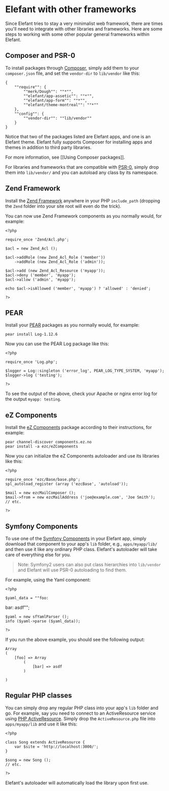 # Elefant with other frameworks

Since Elefant tries to stay a very minimalist web framework, there are times you'll need to integrate with other libraries and frameworks. Here are some steps to working with some other popular general frameworks within Elefant.

## Composer and PSR-0

To install packages through [Composer](http://getcomposer.org/), simply add them to your `composer.json` file, and set the `vendor-dir` to `lib/vendor` like this:

	{
		""require"": {
			""merk/Dough"": ""*"",
			""elefant/app-assetic"": ""*"",
			""elefant/app-form"": ""*"",
			""elefant/theme-montreal"": ""*""
		},
		""config"": {
			""vendor-dir"": ""lib/vendor""
		}
	}

Notice that two of the packages listed are Elefant apps, and one is an Elefant theme. Elefant fully supports Composer for installing apps and themes in addition to third party libraries.

For more information, see [[Using Composer packages]].

For libraries and frameworks that are compatible with [PSR-0](https://github.com/php-fig/fig-standards/blob/master/accepted/PSR-0.md), simply drop them into `lib/vendor/` and you can autoload any class by its namespace.

## Zend Framework

Install the [Zend Framework](http://framework.zend.com/) anywhere in your PHP `include_path` (dropping the `Zend` folder into your site root will even do the trick).

You can now use Zend Framework components as you normally would, for example:

	<?php
	
	require_once 'Zend/Acl.php';
	
	$acl = new Zend_Acl ();
	
	$acl->addRole (new Zend_Acl_Role ('member'))
		->addRole (new Zend_Acl_Role ('admin'));
	
	$acl->add (new Zend_Acl_Resource ('myapp'));
	$acl->deny ('member', 'myapp');
	$acl->allow ('admin', 'myapp');
	
	echo $acl->isAllowed ('member', 'myapp') ? 'allowed' : 'denied';
	
	?>

## PEAR

Install your [PEAR](http://pear.php.net/) packages as you normally would, for example:

	pear install Log-1.12.6

Now you can use the PEAR Log package like this:

	<?php
	
	require_once 'Log.php';
	
	$logger = Log::singleton ('error_log', PEAR_LOG_TYPE_SYSTEM, 'myapp');
	$logger->log ('testing');
	
	?>

To see the output of the above, check your Apache or nginx error log for the output `myapp: testing`.

## eZ Components

Install the [eZ Components](http://ezcomponents.org/) package according to their instructions, for example:

	pear channel-discover components.ez.no
	pear install -a ezc/eZComponents

Now you can initialize the eZ Components autoloader and use its libraries like this:

	<?php
	
	require_once 'ezc/Base/base.php';
	spl_autoload_register (array ('ezcBase', 'autoload'));
	
	$mail = new ezcMailComposer ();
	$mail->from = new ezcMailAddress ('joe@example.com', 'Joe Smith');
	// etc.
	
	?>

## Symfony Components

To use one of the [Symfony Components](http://components.symfony-project.org/) in your Elefant app, simply download that component to your app's `lib` folder, e.g., `apps/myapp/lib/` and then use it like any ordinary PHP class. Elefant's autoloader will take care of everything else for you.

> Note: Symfony2 users can also put class hierarchies into `lib/vendor` and Elefant will use PSR-0 autoloading to find them.

For example, using the Yaml component:

	<?php
	
	$yaml_data = ""foo:
 bar: asdf"";
	
	$yaml = new sfYamlParser ();
	info ($yaml->parse ($yaml_data));
	
	?>

If you run the above example, you should see the following output:

	Array
	(
		[foo] => Array
			(
				[bar] => asdf
			)
	
	)

## Regular PHP classes

You can simply drop any regular PHP class into your app's `lib` folder and go. For example, say you need to connect to an ActiveResource service using [PHP ActiveResource](https://github.com/lux/phpactiveresource). Simply drop the `ActiveResource.php` file into `apps/myapp/lib` and use it like this:

	<?php
	
	class Song extends ActiveResource {
		var $site = 'http://localhost:3000/';
	}
	
	$song = new Song ();
	// etc.
	
	?>

Elefant's autoloader will automatically load the library upon first use.